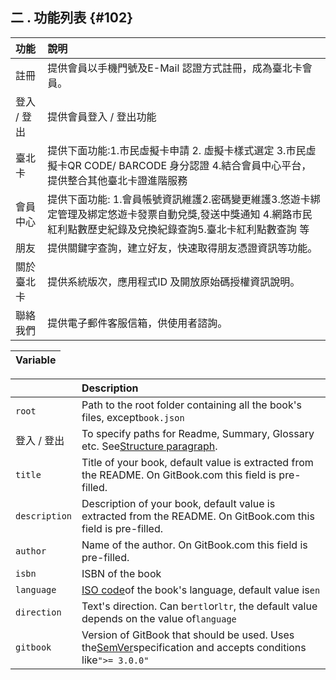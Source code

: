 ## **二 . 功能列表** {#102}

| 功能 | 說明 |
| :--- | :--- |
| 註冊 | 提供會員以手機門號及E-Mail 認證方式註冊，成為臺北卡會員。 |
| 登入   /  登出 | 提供會員登入 / 登出功能 |
| 臺北卡 | 提供下面功能:1.市民虛擬卡申請 2. 虛擬卡樣式選定 3.市民虛擬卡QR CODE/ BARCODE 身分認證 4.結合會員中心平台，提供整合其他臺北卡證進階服務 |
| 會員中心 | 提供下面功能: 1.會員帳號資訊維護2.密碼變更維護3.悠遊卡綁定管理及綁定悠遊卡發票自動兌獎,發送中獎通知 4.網路市民紅利點數歷史紀錄及兌換紀錄查詢5.臺北卡紅利點數查詢 等 |
| 朋友 | 提供關鍵字查詢，建立好友，快速取得朋友憑證資訊等功能。 |
| 關於臺北卡 | 提供系統版次，應用程式ID 及開放原始碼授權資訊說明。 |
| 聯絡我們 | 提供電子郵件客服信箱，供使用者諮詢。 |

| Variable |
| :--- |


|  | Description |
| :--- | :--- |
| `root` | Path to the root folder containing all the book's files, except`book.json` |
| 登入 / 登出 | To specify paths for Readme, Summary, Glossary etc. See[Structure paragraph](https://toolchain.gitbook.com/config.html#structure). |
| `title` | Title of your book, default value is extracted from the README. On GitBook.com this field is pre-filled. |
| `description` | Description of your book, default value is extracted from the README. On GitBook.com this field is pre-filled. |
| `author` | Name of the author. On GitBook.com this field is pre-filled. |
| `isbn` | ISBN of the book |
| `language` | [ISO code](https://en.wikipedia.org/wiki/List_of_ISO_639-1_codes)of the book's language, default value is`en` |
| `direction` | Text's direction. Can be`rtl`or`ltr`, the default value depends on the value of`language` |
| `gitbook` | Version of GitBook that should be used. Uses the[SemVer](http://semver.org/)specification and accepts conditions like`">= 3.0.0"` |




